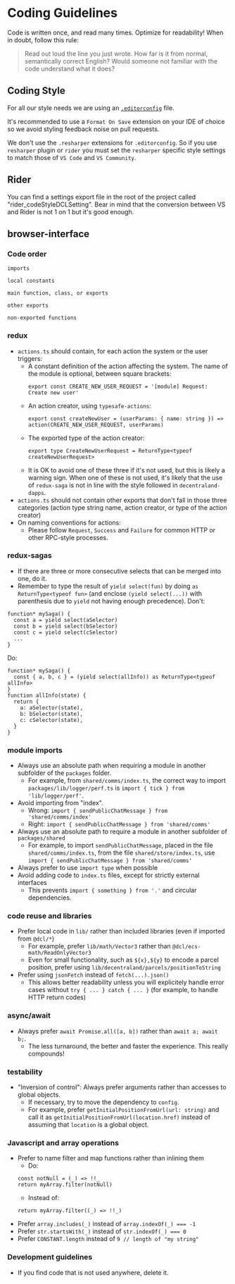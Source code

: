 # Coding Guidelines

Code is written once, and read many times. Optimize for readability! When in doubt, follow this rule:

> Read out loud the line you just wrote. How far is it from normal, semantically correct English? Would someone not familiar with the code understand what it does?

## Coding Style

For all our style needs we are using an [`.editorconfig`](https://editorconfig.org/) file.

It's recommended to use a `Format On Save` extension on your IDE of choice so we avoid styling feedback noise on pull requests.

We don't use the `.resharper` extensions for `.editorconfig`. So if you use `resharper` plugin or `rider` you must set the `resharper` specific style settings to match those of `VS Code` and `VS Community`.

## Rider

You can find a settings export file in the root of the project called "rider_codeStyleDCLSetting". Bear in mind that the conversion between VS and Rider is not 1 on 1 but it's good enough.

## browser-interface

### Code order

```
imports

local constants

main function, class, or exports

other exports

non-exported functions
```
### redux

* `actions.ts` should contain, for each action the system or the user triggers:
  - A constant definition of the action affecting the system. The name of the module is optional, between square brackets:
    ```
    export const CREATE_NEW_USER_REQUEST = '[module] Request: Create new user'
    ```
  - An action creator, using `typesafe-actions`:
    ```
    export const createNewUser = (userParams: { name: string }) => action(CREATE_NEW_USER_REQUEST, userParams)
    ```
  - The exported type of the action creator:
    ```
    export type CreateNewUserRequest = ReturnType<typeof createNewUserRequest>
    ```
  - It is OK to avoid one of these three if it's not used, but this is likely a warning sign. When one of these is not used, it's likely that the use of `redux-saga` is not in line with the style followed in `decentraland-dapps`.
* `actions.ts` should not contain other exports that don't fall in those three categories (action type string name, action creator, or type of the action creator)
* On naming conventions for actions:
  - Please follow `Request`, `Success` and `Failure` for common HTTP or other RPC-style processes.

### redux-sagas

* If there are three or more consecutive selects that can be merged into one, do it.
* Remember to type the result of `yield select(fun)` by doing `as ReturnType<typeof fun>` (and enclose `(yield select(...))` with parenthesis due to `yield` not having enough precedence).
Don't:
```
function* mySaga() {
  const a = yield select(aSelector)
  const b = yield select(bSelector)
  const c = yield select(cSelector)
  ...
}
```
Do:
```
function* mySaga() {
  const { a, b, c } = (yield select(allInfo)) as ReturnType<typeof allInfo>
}
function allInfo(state) {
  return {
    a: aSelector(state),
    b: bSelector(state),
    c: cSelector(state),
  }
}
```

### module imports

- Always use an absolute path when requiring a module in another subfolder of the `packages` folder.
  * For example, from `shared/comms/index.ts`, the correct way to import `packages/lib/logger/perf.ts` is `import { tick } from 'lib/logger/perf'`.
- Avoid importing from "index".
  * Wrong: `import { sendPublicChatMessage } from 'shared/comms/index'`
  * Right: `import { sendPublicChatMessage } from 'shared/comms'`
- Always use an absolute path to require a module in another subfolder of `packages/shared`
  * For example, to import `sendPublicChatMessage`, placed in the file `shared/comms/index.ts`, from the file `shared/store/index.ts`, use `import { sendPublicChatMessage } from 'shared/comms'`
- Always prefer to use `import type` when possible
- Avoid adding code to `index.ts` files, except for strictly external interfaces
  * This prevents `import { something } from '.'` and circular dependencies.

### code reuse and libraries

- Prefer local code in `lib/` rather than included libraries (even if imported from `@dcl/*`)
  * For example, prefer `lib/math/Vector3` rather than `@dcl/ecs-math/ReadOnlyVector3`
  * Even for small functionality, such as `${x},${y}` to encode a parcel position, prefer using `lib/decentraland/parcels/positionToString`
- Prefer using `jsonFetch` instead of `fetch(...).json()`
  * This allows better readability unless you will explicitely handle error cases without `try { ... } catch { ... }` (for example, to handle HTTP return codes)

### async/await

- Always prefer `await Promise.all([a, b])` rather than `await a; await b;`.
  * The less turnaround, the better and faster the experience. This really compounds!

### testability

- "Inversion of control": Always prefer arguments rather than accesses to global objects.
  * If necessary, try to move the dependency to `config`.
  * For example, prefer `getInitialPositionFromUrl(url: string)` and call it as `getInitialPositionFromUrl(location.href)` instead of assuming that `location` is a global object.

### Javascript and array operations

* Prefer to name filter and map functions rather than inlining them
  - Do:
  ```
  const notNull = (_) => !!_
  return myArray.filter(notNull)
  ```
  - Instead of:
  ```
  return myArray.filter((_) => !!_)
  ```
* Prefer `array.includes(_)` instead of `array.indexOf(_) === -1`
* Prefer `str.startsWith(_)` instead of `str.indexOf(_) === 0`
* Prefer `CONSTANT.length` instead of `9 // length of "my string"`

### Development guidelines

* If you find code that is not used anywhere, delete it.
